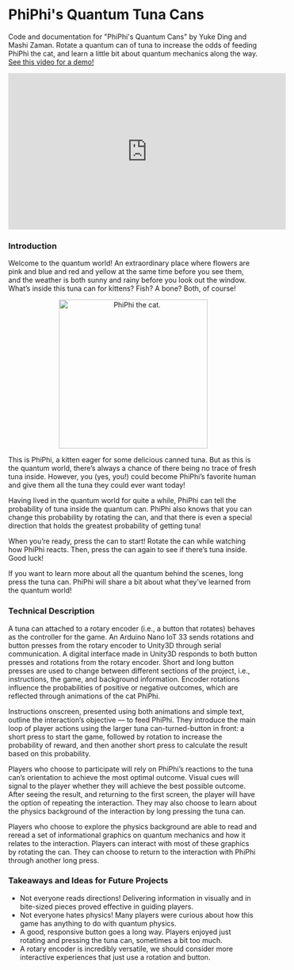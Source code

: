 # PhiPhi's Quantum Tuna Cans
Code and documentation for "PhiPhi's Quantum Cans" by Yuke Ding and Mashi Zaman. Rotate a quantum can of tuna to increase the odds of feeding PhiPhi the cat, and learn a little bit about quantum mechanics along the way. <a href="https://youtu.be/1R-yiKwHAGs">See this video for a demo!</a>

<iframe width="560" height="315" src="https://www.youtube.com/embed/1R-yiKwHAGs" title="YouTube video player" frameborder="0" allow="accelerometer; autoplay; clipboard-write; encrypted-media; gyroscope; picture-in-picture" allowfullscreen></iframe>

### Introduction

Welcome to the quantum world! An extraordinary place where flowers are pink and blue and red and yellow at the same time before you see them, and the weather is both sunny and rainy before you look out the window. What’s inside this tuna can for kittens? Fish? A bone? Both, of course! 
<p align="center">
<img src="https://user-images.githubusercontent.com/43973044/208785328-92c7f816-badf-490a-8dfa-683d1d978256.png" alt="PhiPhi the cat." width="300px">
</p>
This is PhiPhi, a kitten eager for some delicious canned tuna. But as this is the quantum world, there’s always a chance of there being no trace of fresh tuna inside. However, you (yes, you!) could become PhiPhi’s favorite human and give them all the tuna they could ever want today!  

Having lived in the quantum world for quite a while, PhiPhi can tell the probability of tuna inside the quantum can. PhiPhi also knows that you can change this probability by rotating the can, and that there is even a special direction that holds the greatest probability of getting tuna!  

When you’re ready, press the can to start! Rotate the can while watching how PhiPhi reacts. Then, press the can again to see if there’s tuna inside. Good luck!

If you want to learn more about all the quantum behind the scenes, long press the tuna can. PhiPhi will share a bit about what they’ve learned from the quantum world!

### Technical Description
A tuna can attached to a rotary encoder (i.e., a button that rotates) behaves as the controller for the game. An Arduino Nano IoT 33 sends rotations and button presses from the rotary encoder to Unity3D through serial communication. A digital interface made in Unity3D responds to both button presses and rotations from the rotary encoder. Short and long button presses are used to change between different sections of the project, i.e., instructions, the game, and background information. Encoder rotations influence the probabilities of positive or negative outcomes, which are reflected through animations of the cat PhiPhi. 

Instructions onscreen, presented using both animations and simple text, outline the interaction’s objective — to feed PhiPhi. They introduce the main loop of player actions using the larger tuna can-turned-button in front: a short press to start the game, followed by rotation to increase the probability of reward, and then another short press to calculate the result based on this probability.

Players who choose to participate will rely on PhiPhi’s reactions to the tuna can’s orientation to achieve the most optimal outcome. Visual cues will signal to the player whether they will achieve the best possible outcome. After seeing the result, and returning to the first screen, the player will have the option of repeating the interaction. They may also choose to learn about the physics background of the interaction by long pressing the tuna can.

Players who choose to explore the physics background are able to read and reread a set of informational graphics on quantum mechanics and how it relates to the interaction. Players can interact with most of these graphics by rotating the can. They can choose to return to the interaction with PhiPhi through another long press.

### Takeaways and Ideas for Future Projects
* Not everyone reads directions! Delivering information in visually and in bite-sized pieces proved effective in guiding players. 
* Not everyone hates physics! Many players were curious about how this game has anything to do with quantum physics.
* A good, responsive button goes a long way. Players enjoyed just rotating and pressing the tuna can, sometimes a bit too much.
* A rotary encoder is incredibly versatile, we should consider more interactive experiences that just use a rotation and button. 
